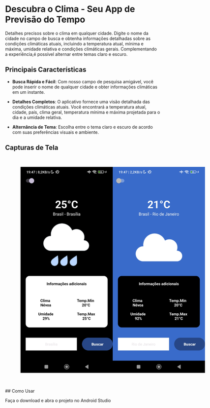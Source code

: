 # Descubra o Clima - Seu App de Previsão do Tempo

Detalhes precisos sobre o clima em qualquer cidade. Digite o nome da cidade no campo de busca e obtenha informações detalhadas sobre as condições climáticas atuais, incluindo a temperatura atual, mínima e máxima, umidade relativa e condições climáticas gerais. Complementando a experiência,é possível alternar entre temas claro e escuro.

## Principais Características

- **Busca Rápida e Fácil**: Com nosso campo de pesquisa amigável, você pode inserir o nome de qualquer cidade e obter informações climáticas em um instante.

- **Detalhes Completos**: O aplicativo fornece uma visão detalhada das condições climáticas atuais. Você encontrará a temperatura atual, cidade, país, clima geral, temperatura mínima e máxima projetada para o dia e a umidade relativa.

- **Alternância de Tema**: Escolha entre o tema claro e escuro de acordo com suas preferências visuais e ambiente.

## Capturas de Tela

<div style="display: flex; margin: 50px;">
    <img src="1691966896664.jpg" alt="Captura de Tela 1" width="300">
    <img src="1691966896675.jpg" alt="Captura de Tela 2" width="300">
</div>
## Como Usar

Faça o download e abra o projeto no Android Studio
